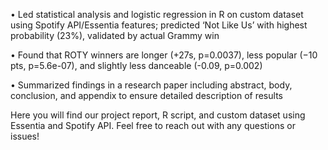 • Led statistical analysis and logistic regression in R on custom dataset using Spotify API/Essentia features; predicted ‘Not Like Us’ with highest probability (23%), validated by actual Grammy win

• Found that ROTY winners are longer (+27s, p=0.0037), less popular (−10 pts, p=5.6e-07), and slightly less danceable (-0.09, p=0.002)

• Summarized findings in a research paper including abstract, body, conclusion, and appendix to ensure detailed description of results

Here you will find our project report, R script, and custom dataset using Essentia and Spotify API. Feel free to reach out with any questions or issues!
